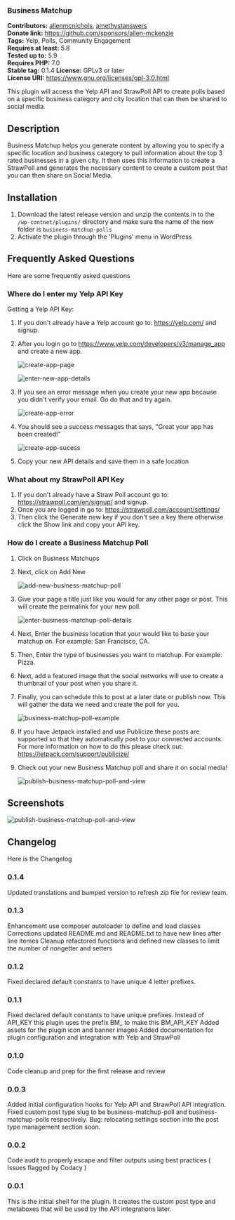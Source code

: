 ### Business Matchup ###
**Contributors:** [allenmcnichols](https://profiles.wordpress.org/allenmcnichols/), [amethystanswers](https://profiles.wordpress.org/amethystanswers/)  
**Donate link:** https://github.com/sponsors/allen-mckenzie    
**Tags:** Yelp, Polls, Community Engagement    
**Requires at least:** 5.8    
**Tested up to:** 5.9    
**Requires PHP:** 7.0    
**Stable tag:** 0.1.4
**License:** GPLv3 or later    
**License URI:** https://www.gnu.org/licenses/gpl-3.0.html    

This plugin will access the Yelp API and StrawPoll API to create polls based on a specific business category and city location that can then be shared to social media.

## Description ##

Business Matchup helps you generate content by allowing you to specify a specific location and business category to pull information about the top 3 rated businesses in a given city. It then uses this information to create a StrawPoll and generates the necessary content to create a custom post that you can then share on Social Media.

## Installation ##

1.  Download the latest release version and unzip the contents in to the `/wp-contnet/plugins/` directory and make sure the name of the new folder is `business-matchup-polls`
2.  Activate the plugin through the 'Plugins' menu in WordPress

## Frequently Asked Questions ##

Here are some frequently asked questions

### Where do I enter my Yelp API Key ###

Getting a Yelp API Key:

1.  If you don't already have a Yelp account go to: https://yelp.com/ and signup.

2.  After you login go to https://www.yelp.com/developers/v3/manage_app and create a new app.

    ![create-app-page](https://user-images.githubusercontent.com/43300142/158496476-2c1d5522-986d-41cb-9150-021cd0a491e8.png)

    ![enter-new-app-details](https://user-images.githubusercontent.com/43300142/158496510-46346d71-2222-4986-b670-a70f9bcd4ebd.png)

3.  If you see an error message when you create your new app because you didn't verify your email. Go do that and try again.

    ![create-app-error](https://user-images.githubusercontent.com/43300142/158496522-bbac1b97-f03b-4af2-917c-303af76bde6d.png)

4.  You should see a success messages that says, "Great your app has been created!"

    ![create-app-sucess](https://user-images.githubusercontent.com/43300142/158496541-f45bfa74-1ce9-4ae1-aff9-846da6612413.png)

5.  Copy your new API details and save them in a safe location

### What about my StrawPoll API Key ###

1.  If you don't already have a Straw Poll account go to: https://strawpoll.com/en/signup/ and signup.
2.  Once you are logged in go to: https://strawpoll.com/account/settings/
3.  Then click the Generate new key if you don't see a key there otherwise click the Show link and copy your API key.

### How do I create a Business Matchup Poll ###

1.  Click on Business Matchups

2.  Next, click on Add New

    ![add-new-business-matchup-poll](https://user-images.githubusercontent.com/43300142/158496712-29ef2661-0658-4412-a2c9-63634905b8d1.png)

3.  Give your page a title just like you would for any other page or post. This will create the permalink for your new poll.

    ![enter-business-matchup-poll-details](https://user-images.githubusercontent.com/43300142/158496755-db941097-a63b-429b-9970-890e89f9aa8a.png)

4.  Next, Enter the business location that your would like to base your matchup on. For example: San Francisco, CA.

5.  Then, Enter the type of businesses you want to matchup. For example: Pizza.

6.  Next, add a featured image that the social networks will use to create a thumbnail of your post when you share it.

7.  Finally, you can schedule this to post at a later date or publish now. This will gather the data we need and create the poll for you.

    ![business-matchup-poll-example](https://user-images.githubusercontent.com/43300142/158496794-a6216dd6-dde4-4ba6-9469-cbc4c4749b84.png)

8.  If you have Jetpack installed and use Publicize these posts are supported so that they automatically post to your connected accounts. For more information on how to do this please check out: https://jetpack.com/support/publicize/

9.  Check out your new Business Matchup poll and share it on social media!

    ![publish-business-matchup-poll-and-view](https://user-images.githubusercontent.com/43300142/158496822-3919ceaa-5260-435f-a6f0-e849304e0cc9.png)

## Screenshots ##

![publish-business-matchup-poll-and-view](https://user-images.githubusercontent.com/43300142/158496822-3919ceaa-5260-435f-a6f0-e849304e0cc9.png)

## Changelog ##

Here is the Changelog

### 0.1.4 ###

Updated translations and bumped version to refresh zip file for review team.

### 0.1.3 ###

Enhancement use composer autoloader to define and load classes
Corrections updated README.md and README.txt to have new lines after line itemes
Cleanup refactored functions and defined new classes to limit the number of nongetter and setters

### 0.1.2 ###

Fixed declared default constants to have unique 4 letter prefixes.

### 0.1.1 ###

Fixed declared default constants to have unique prefixes. Instead of API_KEY this plugin uses the prefix BM_ to make this BM_API_KEY
Added assets for the plugin icon and banner images
Added documentation for plugin configuration and integration with Yelp and StrawPoll

### 0.1.0 ###

Code cleanup and prep for the first release and review

### 0.0.3 ###

Added initial configuration hooks for Yelp API and StrawPoll API integration.
Fixed custom post type slug to be business-matchup-poll and business-matchup-polls respectively.
Bug: relocating settings section into the post type management section soon.

### 0.0.2 ###

Code audit to properly escape and filter outputs using best practices ( Issues flagged by Codacy )

### 0.0.1 ###

This is the initial shell for the plugin. It creates the custom post type and metaboxes that will be used by the API integrations later.
